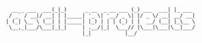 ```                _ _                       _           _       
  __ _ ___  ___(_|_)      _ __  _ __ ___ (_) ___  ___| |_ ___ 
 / _` / __|/ __| | |_____| '_ \| '__/ _ \| |/ _ \/ __| __/ __|
| (_| \__ \ (__| | |_____| |_) | | | (_) | |  __/ (__| |_\__ \
 \__,_|___/\___|_|_|     | .__/|_|  \___// |\___|\___|\__|___/
                         |_|           |__/                   
```
